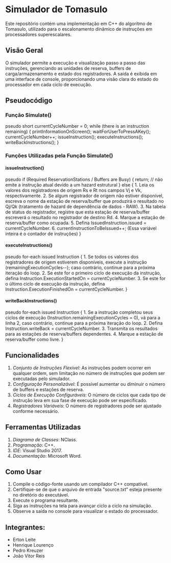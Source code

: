 # Simulador de Tomasulo

Este repositório contém uma implementação em C++ do algoritmo de Tomasulo, utilizado para o escalonamento dinâmico de instruções em processadores superescalares.

## Visão Geral

O simulador permite a execução e visualização passo a passo das instruções, gerenciando as unidades de reserva, buffers de carga/armazenamento e estado dos registradores. A saída é exibida em uma interface de console, proporcionando uma visão clara do estado do processador em cada ciclo de execução.

## Pseudocódigo

### Função Simulate()
pseudo
short currentCycleNumber = 0;
while (there is an instruction remaining) {
    printInformationOnScreen();
    waitForUserToPressAKey();
    currentCycleNumber++;
    issueInstruction();
    executeInstructions();
    writeBackInstructions();
}


### Funções Utilizadas pela Função Simulate()

#### issueInstruction()
pseudo
if (Required ReservationStations / Buffers are Busy) {
    return; // não emite a instrução atual devido a um hazard estrutural
} else {
    1. Leia os valores dos registradores de origem Rs e Rt nos campos Vj e Vk, respectivamente.
    2. Se algum registrador de origem não estiver disponível, escreva o nome da estação de reserva/buffer que produzirá o resultado no Qj/Qk (tratamento de hazard de dependência de dados - RAW).
    3. Na tabela de status do registrador, registre que esta estação de reserva/buffer escreverá o resultado no registrador de destino Rd.
    4. Marque a estação de reserva/buffer como ocupada.
    5. Defina IssuedInstruction.issued = currentCycleNumber.
    6. currentInstructionToBeIssued++; (Essa variável inteira é o contador de instruções)
}


#### executeInstructions()
pseudo
for-each issued Instruction {
    1. Se todos os valores dos registradores de origem estiverem disponíveis, execute a instrução (remainingExecutionCycles--); caso contrário, continue para a próxima iteração do loop.
    2. Se este for o primeiro ciclo de execução da instrução, defina Instruction.ExecutionStartedOn = currentCycleNumber.
    3. Se este for o último ciclo de execução da instrução, defina Instruction.ExecutionFinishedOn = currentCycleNumber.
}


#### writeBackInstructions()
pseudo
for-each issued Instruction {
    1. Se a instrução completou seus ciclos de execução (Instruction.remainingExecutionCycles = 0), vá para a linha 2, caso contrário, continue para a próxima iteração do loop.
    2. Defina Instruction.writeBack = currentCycleNumber.
    3. Transmita os resultados para as estações de reserva/buffers dependentes.
    4. Marque a estação de reserva/buffer como livre.
}


## Funcionalidades

1. *Conjunto de Instruções Flexível*: As instruções podem ocorrer em qualquer ordem, sem limitação no número de instruções que podem ser executadas pelo simulador.
2. *Configuração Personalizável*: É possível aumentar ou diminuir o número de buffers e estações de reserva.
3. *Ciclos de Execução Configuráveis*: O número de ciclos que cada tipo de instrução leva em sua fase de execução pode ser especificado.
4. *Registradores Variáveis*: O número de registradores pode ser ajustado conforme necessário.

## Ferramentas Utilizadas

1. *Diagrama de Classes*: NClass.
2. *Programação*: C++.
3. *IDE*: Visual Studio 2017.
4. *Documentação*: Microsoft Word.

## Como Usar

1. Compile o código-fonte usando um compilador C++ compatível.
2. Certifique-se de que o arquivo de entrada "source.txt" esteja presente no diretório do executável.
3. Execute o programa resultante.
4. Siga as instruções na tela para avançar ciclo a ciclo na simulação.
5. Observe a saída no console para visualizar o estado do processador.
   
## Integrantes:
- Erton Leite
- Henrique Lourenço
- Pedro Kreuzer
- João Vitor Reis
   

